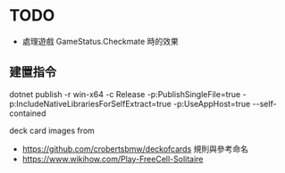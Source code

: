 ﻿# TODO
* 處理遊戲 GameStatus.Checkmate 時的效果


## 建置指令
dotnet publish -r win-x64 -c Release -p:PublishSingleFile=true -p:IncludeNativeLibrariesForSelfExtract=true -p:UseAppHost=true --self-contained

deck card images from 
+ https://github.com/crobertsbmw/deckofcards
規則與參考命名
+ https://www.wikihow.com/Play-FreeCell-Solitaire